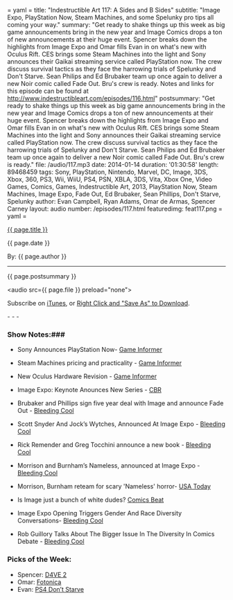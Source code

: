 = yaml =
title: "Indestructible Art 117: A Sides and B Sides"
subtitle: "Image Expo, PlayStation Now, Steam Machines, and some Spelunky pro tips all coming your way."
summary: "Get ready to shake things up this week as big game announcements bring in the new year and Image Comics drops a ton of new announcements at their huge event. Spencer breaks down the highlights from Image Expo and Omar fills Evan in on what's new with Oculus Rift. CES brings some Steam Machines into the light and Sony announces their Gaikai streaming service called PlayStation now. The crew discuss survival tactics as they face the harrowing trials of Spelunky and Don't Starve. Sean Philips and Ed Brubaker team up once again to deliver a new Noir comic called Fade Out. Bru's crew is ready. Notes and links for this episode can be found at http://www.indestructibleart.com/episodes/116.html"
postsummary: "Get ready to shake things up this week as big game announcements bring in the new year and Image Comics drops a ton of new announcements at their huge event. Spencer breaks down the highlights from Image Expo and Omar fills Evan in on what's new with Oculus Rift. CES brings some Steam Machines into the light and Sony announces their Gaikai streaming service called PlayStation now. The crew discuss survival tactics as they face the harrowing trials of Spelunky and Don't Starve. Sean Philips and Ed Brubaker team up once again to deliver a new Noir comic called Fade Out. Bru's crew is ready."
file: /audio/117.mp3
date: 2014-01-14
duration: '01:30:58'
length: 89468459
tags: Sony, PlayStation, Nintendo, Marvel, DC, Image, 3DS, Xbox, 360, PS3, Wii, WiiU, PS4, PSN, XBLA, 3DS, Vita, Xbox One, Video Games, Comics, Games, Indestructible Art, 2013, PlayStation Now, Steam Machines, Image Expo, Fade Out, Ed Brubaker, Sean Phillips, Don't Starve, Spelunky
author: Evan Campbell, Ryan Adams, Omar de Armas, Spencer Carney
layout: audio
number: /episodes/117.html
featuredimg: feat117.png
= yaml =

<a href="{{ page.url }}" class='postTitleLink'><p class='postTitle'>{{ page.title }}</p></a>
<p class='postPublished'>{{ page.date }}</p>
<p class='postAuthor'>By: {{ page.author }}</p>
<hr>

<p class='podcastSummary'>{{ page.postsummary }}</p>

<audio src={{ page.file }} preload="none"></audio>
<p class='subLinks'>Subscribe on <a href='http://bit.ly/iapodcast'>iTunes</a>, or <a href={{ page.file }}>Right Click and "Save As" to Download</a>.</p>
- - -

### Show Notes:###
* Sony Announces PlayStation Now- [Game Informer](http://www.gameinformer.com/b/news/archive/2014/01/07/sony-announces-streaming-games-on-demand-service-playstation-now.aspx)

* Steam Machines pricing and practicality - [Game Informer](http://www.gameinformer.com/b/news/archive/2014/01/06/valve-reveals-thirteen-steam-machine-partners.aspx)

* New Oculus Hardware Revision - [Game Informer](http://www.gameinformer.com/b/news/archive/2014/01/09/vr-is-better-than-ever-with-oculus-new-crystal-cove-prototype.aspx)

* Image Expo: Keynote Anounces New Series - [CBR](http://www.comicbookresources.com/?page=article&id=50171)

* Brubaker and Phillips sign five year deal with Image and announce Fade Out - [Bleeding Cool](http://www.bleedingcool.com/2014/01/09/ed-brubaker-and-sean-phillips-sign-a-five-year-deal-with-image-comics-and-announce-fade-out/)

* Scott Snyder And Jock’s Wytches, Announced At Image Expo - [Bleeding Cool](http://www.bleedingcool.com/2014/01/09/scott-snyder-and-jocks-witches-announced-at-image-expo/)

* Rick Remender and Greg Tocchini announce a new book - [Bleeding Cool](http://www.bleedingcool.com/2014/01/09/rick-remender-hits-a-new-low-his-new-comic-with-x-force-teammate-greg-tocchini-to-be-announced-at-image-expo/)

* Morrison and Burnham’s Nameless, announced at Image Expo - [Bleeding Cool](http://www.bleedingcool.com/2014/01/09/grant-morrison-and-chris-burnhams-nameless-announced-at-image-expo/)

* Morrison, Burnham reteam for scary 'Nameless' horror- [USA Today](http://www.usatoday.com/story/life/2014/01/09/grant-morrison-nameless-horror-comic-book-series/4386589/)

* Is Image just a bunch of white dudes? [Comics Beat](http://comicsbeat.com/is-image-just-a-bunch-of-white-dudes-yes-and-no/)

* Image Expo Opening Triggers Gender And Race Diversity Conversations- [Bleeding Cool](http://www.bleedingcool.com/2014/01/09/image-expo-opening-triggers-gender-and-race-diversity-conversations/)

* Rob Guillory Talks About The Bigger Issue In The Diversity In Comics Debate - [Bleeding Cool](http://www.bleedingcool.com/2014/01/09/rob-guillory-talks-about-the-bigger-issue-in-the-diversity-in-comics-debate/)

### Picks of the Week: ###
* Spencer: [D4VE 2](http://www.comixology.com/D4VE-2/digital-comic/61497)
* Omar: [Fotonica](http://www.fotonica-game.com/)
* Evan: [PS4 Don’t Starve](http://us.playstation.com/ps4/games/dont-starve-console-edition-ps4.html)
